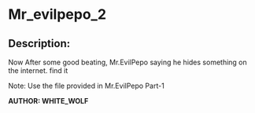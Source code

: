 
# Mr_evilpepo_2
## Description:
Now After some good beating, Mr.EvilPepo saying he hides something on the internet. find it

Note: Use the file provided in Mr.EvilPepo Part-1

**AUTHOR: WHITE_WOLF**


